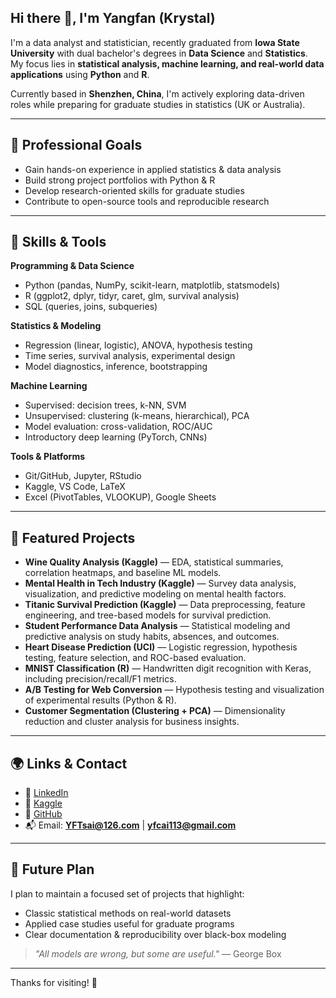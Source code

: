 ## Hi there 👋, I'm Yangfan (Krystal)

I'm a data analyst and statistician, recently graduated from **Iowa State University** with dual bachelor's degrees in **Data Science** and **Statistics**.  
My focus lies in **statistical analysis, machine learning, and real-world data applications** using **Python** and **R**.  

Currently based in **Shenzhen, China**, I'm actively exploring data-driven roles while preparing for graduate studies in statistics (UK or Australia).

---

## 💼 Professional Goals
- Gain hands-on experience in applied statistics & data analysis  
- Build strong project portfolios with Python & R  
- Develop research-oriented skills for graduate studies  
- Contribute to open-source tools and reproducible research  

---

## 🔧 Skills & Tools

**Programming & Data Science**  
- Python (pandas, NumPy, scikit-learn, matplotlib, statsmodels)  
- R (ggplot2, dplyr, tidyr, caret, glm, survival analysis)  
- SQL (queries, joins, subqueries)  

**Statistics & Modeling**  
- Regression (linear, logistic), ANOVA, hypothesis testing  
- Time series, survival analysis, experimental design  
- Model diagnostics, inference, bootstrapping  

**Machine Learning**  
- Supervised: decision trees, k-NN, SVM  
- Unsupervised: clustering (k-means, hierarchical), PCA  
- Model evaluation: cross-validation, ROC/AUC  
- Introductory deep learning (PyTorch, CNNs)  

**Tools & Platforms**  
- Git/GitHub, Jupyter, RStudio  
- Kaggle, VS Code, LaTeX  
- Excel (PivotTables, VLOOKUP), Google Sheets  

---

## 📘 Featured Projects

- **Wine Quality Analysis (Kaggle)** — EDA, statistical summaries, correlation heatmaps, and baseline ML models.  
- **Mental Health in Tech Industry (Kaggle)** — Survey data analysis, visualization, and predictive modeling on mental health factors.  
- **Titanic Survival Prediction (Kaggle)** — Data preprocessing, feature engineering, and tree-based models for survival prediction.  
- **Student Performance Data Analysis** — Statistical modeling and predictive analysis on study habits, absences, and outcomes.  
- **Heart Disease Prediction (UCI)** — Logistic regression, hypothesis testing, feature selection, and ROC-based evaluation.  
- **MNIST Classification (R)** — Handwritten digit recognition with Keras, including precision/recall/F1 metrics.  
- **A/B Testing for Web Conversion** — Hypothesis testing and visualization of experimental results (Python & R).  
- **Customer Segmentation (Clustering + PCA)** — Dimensionality reduction and cluster analysis for business insights.  

---

## 🌍 Links & Contact

- 💼 [LinkedIn](https://www.linkedin.com/in/yangfanc/)  
- 🧠 [Kaggle](https://www.kaggle.com/yangfanc)  
- 💾 [GitHub](https://github.com/KrystalCai)  
- 📬 Email: **YFTsai@126.com** | **yfcai113@gmail.com**

---

## 🧭 Future Plan
I plan to maintain a focused set of projects that highlight:  
- Classic statistical methods on real-world datasets  
- Applied case studies useful for graduate programs  
- Clear documentation & reproducibility over black-box modeling  

> _"All models are wrong, but some are useful."_ — George Box  

---

Thanks for visiting! 🚀